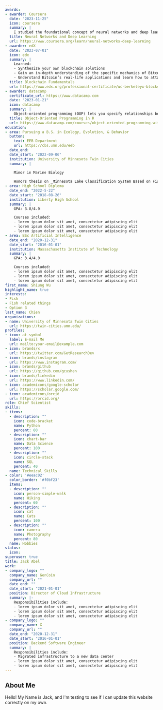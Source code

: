 ```yaml
---
awards:
- awarder: Coursera
  date: "2023-11-25"
  icon: coursera
  summary: |
    I studied the foundational concept of neural networks and deep learning. By the end, I was familiar with the significant technological trends driving the rise of deep learning; build, train, and apply fully connected deep neural networks; implement efficient (vectorized) neural networks; identify key parameters in a neural network’s architecture; and apply deep learning to your own applications.
  title: Neural Networks and Deep Learning
  url: https://www.coursera.org/learn/neural-networks-deep-learning
- awarder: edX
  date: "2023-07-01"
  icon: edx
  summary: |
    Learned:
    - Synthesize your own blockchain solutions
    - Gain an in-depth understanding of the specific mechanics of Bitcoin
    - Understand Bitcoin’s real-life applications and learn how to attack and destroy Bitcoin, Ethereum, smart contracts and Dapps, and alternatives to Bitcoin’s Proof-of-Work consensus algorithm
  title: Blockchain Fundamentals
  url: https://www.edx.org/professional-certificate/uc-berkeleyx-blockchain-fundamentals
- awarder: datacamp
  certificate_url: https://www.datacamp.com
  date: "2023-01-21"
  icon: datacamp
  summary: |
    Object-oriented programming (OOP) lets you specify relationships between functions and the objects that they can act on, helping you manage complexity in your code. This is an intermediate level course, providing an introduction to OOP, using the S3 and R6 systems. S3 is a great day-to-day R programming tool that simplifies some of the functions that you write. R6 is especially useful for industry-specific analyses, working with web APIs, and building GUIs.
  title: Object-Oriented Programming in R
  url: https://www.datacamp.com/courses/object-oriented-programming-with-s3-and-r6-in-r
education:
- area: Pursuing a B.S. in Ecology, Evolution, & Behavior
  button: 
    text: EEB Department
    url: https://cbs.umn.edu/eeb
  date_end: 
  date_start: "2022-09-06"
  institution: University of Minnesota Twin Cities
  summary: |

    Minor in Marine Biology
    
    Honors thesis on _Minnesota Lake Classification System Based on Fish Assemblages_. Supervised by Dr. Gretchen Hansen. Planning to present at Minnesota AFS Conference in 2/25.
- area: High School Diploma
  date_end: "2022-5-22"
  date_start: "2018-08-26"
  institution: Liberty High School
  summary: |
    GPA: 3.8/4.0

    Courses included:
    - lorem ipsum dolor sit amet, consectetur adipiscing elit
    - lorem ipsum dolor sit amet, consectetur adipiscing elit
    - lorem ipsum dolor sit amet, consectetur adipiscing elit
- area: BSc Artificial Intelligence
  date_end: "2020-12-31"
  date_start: "2016-01-01"
  institution: Massachusetts Institute of Technology
  summary: |
    GPA: 3.4/4.0

    Courses included:
    - lorem ipsum dolor sit amet, consectetur adipiscing elit
    - lorem ipsum dolor sit amet, consectetur adipiscing elit
    - lorem ipsum dolor sit amet, consectetur adipiscing elit
first_name: Shiung Wu
highlight_name: true
interests:
- Fish
- Fish related things 
- Option 3
last_name: Chien
organizations:
- name: University of Minnesota Twin Cities 
  url: https://twin-cities.umn.edu/
profiles:
- icon: at-symbol
  label: E-mail Me
  url: mailto:your-email@example.com
- icon: brands/x
  url: https://twitter.com/GetResearchDev
- icon: brands/instagram
  url: https://www.instagram.com/
- icon: brands/github
  url: https://github.com/gcushen
- icon: brands/linkedin
  url: https://www.linkedin.com/
- icon: academicons/google-scholar
  url: https://scholar.google.com/
- icon: academicons/orcid
  url: https://orcid.org/
role: Chief Scientist
skills:
- items:
  - description: ""
    icon: code-bracket
    name: Python
    percent: 80
  - description: ""
    icon: chart-bar
    name: Data Science
    percent: 100
  - description: ""
    icon: circle-stack
    name: SQL
    percent: 40
  name: Technical Skills
- color: '#eeac02'
  color_border: '#f0bf23'
  items:
  - description: ""
    icon: person-simple-walk
    name: Hiking
    percent: 60
  - description: ""
    icon: cat
    name: Cats
    percent: 100
  - description: ""
    icon: camera
    name: Photography
    percent: 80
  name: Hobbies
status:
  icon: 
superuser: true
title: Jack Abel
work:
- company_logo: ""
  company_name: GenCoin
  company_url: ""
  date_end: ""
  date_start: "2021-01-01"
  position: Director of Cloud Infrastructure
  summary: |-
    Responsibilities include:
    - lorem ipsum dolor sit amet, consectetur adipiscing elit
    - lorem ipsum dolor sit amet, consectetur adipiscing elit
    - lorem ipsum dolor sit amet, consectetur adipiscing elit
- company_logo: ""
  company_name: X
  company_url: ""
  date_end: "2020-12-31"
  date_start: "2016-01-01"
  position: Backend Software Engineer
  summary: |
    Responsibilities include:
    - Migrated infrastructure to a new data center
    - lorem ipsum dolor sit amet, consectetur adipiscing elit
    - lorem ipsum dolor sit amet, consectetur adipiscing elit
---
```


## About Me

Hello! My Name is Jack, and I'm testing to see if I can update this website correctly on my own.